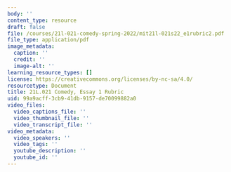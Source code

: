 ```yaml
---
body: ''
content_type: resource
draft: false
file: /courses/21l-021-comedy-spring-2022/mit21l-021s22_e1rubric2.pdf
file_type: application/pdf
image_metadata:
  caption: ''
  credit: ''
  image-alt: ''
learning_resource_types: []
license: https://creativecommons.org/licenses/by-nc-sa/4.0/
resourcetype: Document
title: 21L.021 Comedy, Essay 1 Rubric
uid: 99a9acff-3cb9-41db-9157-de70099882a0
video_files:
  video_captions_file: ''
  video_thumbnail_file: ''
  video_transcript_file: ''
video_metadata:
  video_speakers: ''
  video_tags: ''
  youtube_description: ''
  youtube_id: ''
---
```

